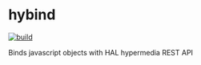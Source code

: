 # hybind

[![build](https://travis-ci.org/lbovet/hybind.svg?branch=master)](https://travis-ci.org/lbovet/hybind.svg?branch=master)

Binds javascript objects with HAL hypermedia REST API
